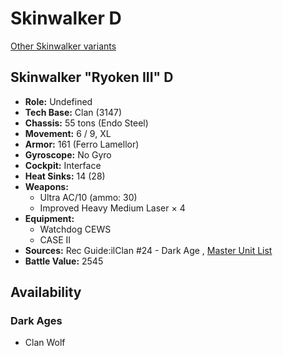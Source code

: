 # Skinwalker D 

[Other Skinwalker variants](../skinwalker.md) 

## Skinwalker "Ryoken III" D 

- **Role:** Undefined 
- **Tech Base:** Clan (3147) 
- **Chassis:** 55 tons (Endo Steel) 
- **Movement:** 6 / 9, XL 
- **Armor:** 161 (Ferro Lamellor) 
- **Gyroscope:** No Gyro 
- **Cockpit:** Interface 
- **Heat Sinks:** 14 (28) 
- **Weapons:** 
  - Ultra AC/10 (ammo: 30) 
  - Improved Heavy Medium Laser × 4 
- **Equipment:** 
  - Watchdog CEWS 
  - CASE II 
- **Sources:** Rec Guide:ilClan #24 - Dark Age , [Master Unit List](http://masterunitlist.info/Unit/Details/8452/ryoken-iii-skinwalker-d) 
- **Battle Value:** 2545 

## Availability 

### Dark Ages 

- Clan Wolf 

